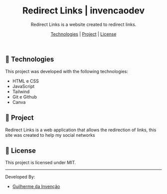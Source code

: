 <h1 align="center">Redirect Links | invencaodev</h1>

<p align="center">
Redirect Links is a website created to redirect links.
</p>

<p align="center">
  <a href="#-technologies">Technologies</a> |
  <a href="#-project">Project</a> |
  <a href="#-license">License</a>
</p>
<br>

## 🔧 Technologies

This project was developed with the following technologies:
- HTML e CSS
- JavaScript
- Tailwind
- Git e Github
- Canva

## 📖 Project

Redirect Links is a web application that allows the redirection of links, this site was created to help my social networks

## 🔐 License

This project is licensed under MIT.

---

Developed By: 
- [Guilherme da Invenção](https://github.com/invencaosts)
